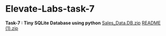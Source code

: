 # Elevate-Labs-task-7
**Task-7 : Tiny SQLite Database using python**
[Sales_Data.DB.zip](https://github.com/user-attachments/files/20395998/Sales_Data.DB.zip)
[README (1).zip](https://github.com/user-attachments/files/20396002/README.1.zip)
